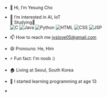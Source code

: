 - 👋 Hi, I’m Yesung Cho
- 👀 I’m interested in AI, IoT</br>
📖 Studying📖</br>
![C](https://img.shields.io/badge/C-%23A8B9CC.svg?style=for-the-badge&logo=c&logoColor=white)
![Java](https://img.shields.io/badge/Java-%235382A1.svg?style=for-the-badge&logo=java&logoColor=white)
![Python](https://img.shields.io/badge/Python-%23306998.svg?style=for-the-badge&logo=python&logoColor=white)
![HTML](https://img.shields.io/badge/HTML-%23E34F26.svg?style=for-the-badge&logo=html5&logoColor=white)
![CSS](https://img.shields.io/badge/CSS-%231572B6.svg?style=for-the-badge&logo=css3&logoColor=white)
![JSP](https://img.shields.io/badge/JSP-%23F1C20E.svg?style=for-the-badge&logo=java&logoColor=white)

- 📫 How to reach me jyslove05@gmail.com
- 😄 Pronouns: He, Him
- ⚡ Fun fact: I'm noob :)
- 🏠 Living at Seoul, South Korea
- 📖 I started learning programming at age 13
- 
<!---
yesung05/yesung05 is a ✨ special ✨ repository because its `README.md` (this file) appears on your GitHub profile.
You can click the Preview link to take a look at your changes.
--->
